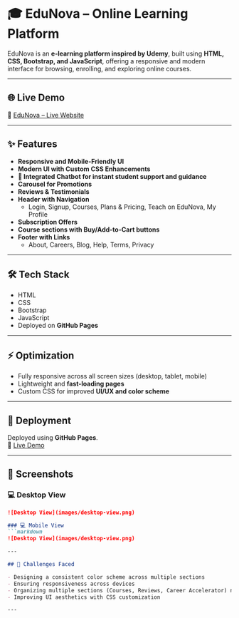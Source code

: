 # 🎓 EduNova – Online Learning Platform

EduNova is an **e-learning platform inspired by Udemy**, built using **HTML, CSS, Bootstrap, and JavaScript**, offering a responsive and modern interface for browsing, enrolling, and exploring online courses.

---

## 🌐 Live Demo

🔗 [EduNova – Live Website](https://gaurav152003.github.io/EduNovaa/)

---

## ✨ Features

- **Responsive and Mobile-Friendly UI**
- **Modern UI with Custom CSS Enhancements**
- **🤖 Integrated Chatbot for instant student support and guidance**
- **Carousel for Promotions**
- **Reviews & Testimonials**
- **Header with Navigation**
  - Login, Signup, Courses, Plans & Pricing, Teach on EduNova, My Profile
- **Subscription Offers**
- **Course sections with Buy/Add-to-Cart buttons**
- **Footer with Links**
  - About, Careers, Blog, Help, Terms, Privacy

---

## 🛠 Tech Stack

- HTML  
- CSS  
- Bootstrap  
- JavaScript
- Deployed on **GitHub Pages**

---

## ⚡ Optimization

- Fully responsive across all screen sizes (desktop, tablet, mobile)   
- Lightweight and **fast-loading pages**  
- Custom CSS for improved **UI/UX and color scheme**  

---

## 🚀 Deployment

Deployed using **GitHub Pages**.  
🔗 [Live Demo](https://gaurav152003.github.io/EduNovaa/)

---

## 📸 Screenshots

### 💻 Desktop View  
```markdown
![Desktop View](images/desktop-view.png)

### 💻 Mobile View  
```markdown
![Desktop View](images/desktop-view.png)

---

## 🧩 Challenges Faced  

- Designing a consistent color scheme across multiple sections  
- Ensuring responsiveness across devices  
- Organizing multiple sections (Courses, Reviews, Career Accelerator) neatly  
- Improving UI aesthetics with CSS customization  

---
